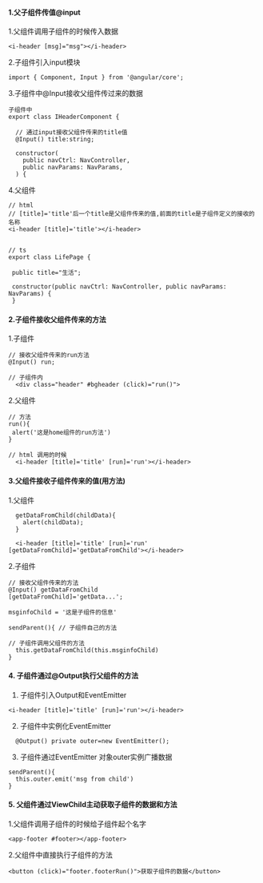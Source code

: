 #### 1.父子组件传值@input
1.父组件调用子组件的时候传入数据
 
```
<i-header [msg]="msg"></i-header>
```
2.子组件引入input模块
 
```
import { Component, Input } from '@angular/core';
```
3.子组件中@Input接收父组件传过来的数据

```
子组件中
export class IHeaderComponent {

  // 通过input接收父组件传来的title值
  @Input() title:string;

  constructor(
    public navCtrl: NavController,
    public navParams: NavParams,
  ) {
```
4.父组件
 
 ```
 // html
 // [title]='title'后一个title是父组件传来的值,前面的title是子组件定义的接收的名称
<i-header [title]='title'></i-header>
 
 
 // ts
 export class LifePage {

  public title="生活";

  constructor(public navCtrl: NavController, public navParams: NavParams) {
  }
 ```

#### 2.子组件接收父组件传来的方法
1.子组件

```
// 接收父组件传来的run方法
@Input() run;

// 子组件内
  <div class="header" #bgheader (click)="run()">
```
2.父组件

```
// 方法
run(){
 alert('这是home组件的run方法')
}

// html 调用的时候
  <i-header [title]='title' [run]='run'></i-header>
```

#### 3.父组件接收子组件传来的值(用方法)
1.父组件
```
  getDataFromChild(childData){
    alert(childData);
  }
  
  <i-header [title]='title' [run]='run' [getDataFromChild]='getDataFromChild'></i-header>

```

2.子组件
```
// 接收父组件传来的方法
@Input() getDataFromChild 
[getDataFromChild]='getData...';

msginfoChild = '这是子组件的信息'

sendParent(){ // 子组件自己的方法

// 子组件调用父组件的方法
  this.getDataFromChild(this.msginfoChild)
}
```

#### 4. 子组件通过@Output执行父组件的方法
1. 子组件引入Output和EventEmitter
```
<i-header [title]='title' [run]='run'></i-header>
```

2. 子组件中实例化EventEmitter

```
  @Output() private outer=new EventEmitter();
```

3. 子组件通过EventEmitter 对象outer实例广播数据

```
sendParent(){
  this.outer.emit('msg from child')
}
```
#### 5. 父组件通过ViewChild主动获取子组件的数据和方法
1.父组件调用子组件的时候给子组件起个名字
```
<app-footer #footer></app-footer>
```
2.父组件中直接执行子组件的方法
```
<button (click)="footer.footerRun()">获取子组件的数据</button>
```